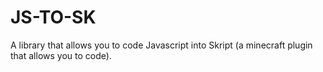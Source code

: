 # JS-TO-SK
A library that allows you to code Javascript into Skript (a minecraft plugin that allows you to code).
